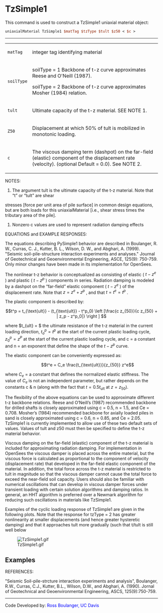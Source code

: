 # TzSimple1

<p>This command is used to construct a TzSimple1 uniaxial material
object:</p>

```tcl
uniaxialMaterial TzSimple1 $matTag $tzType $tult $z50 < $c >
```

<hr />

<table>
<tbody>
<tr class="odd">
<td><code class="parameter-table-variable">matTag</code></td>
<td><p>integer tag identifying material</p></td>
</tr>
<tr class="even">
<td><code class="parameter-table-variable">soilType</code></td>
<td><p>soilType = 1 Backbone of t-z curve approximates Reese and O'Neill
(1987).</p>
<p>soilType = 2 Backbone of t-z curve approximates Mosher (1984)
relation.</p></td>
</tr>
<tr class="odd">
<td><code class="parameter-table-variable">tult</code></td>
<td><p>Ultimate capacity of the t-z material. SEE NOTE 1.</p></td>
</tr>
<tr class="even">
<td><p><code class="parameter-table-variable">Z50</code></p></td>
<td><p>Displacement at which 50% of tult is mobilized in monotonic
loading.</p></td>
</tr>
<tr class="odd">
<td><code class="parameter-table-variable">c</code></td>
<td><p>The viscous damping term (dashpot) on the far-field (elastic)
component of the displacement rate (velocity). (optional Default = 0.0).
See NOTE 2.</p></td>
</tr>
</tbody>
</table>
<p>NOTES:</p>
<ol>
<li>The argument tult is the ultimate capacity of the t-z material. Note
that “t” or “tult” are shear</li>
</ol>
<p>stresses [force per unit area of pile surface] in common design
equations, but are both loads for this uniaxialMaterial [i.e., shear
stress times the tributary area of the pile].</p>
<ol>
<li>Nonzero c values are used to represent radiation damping
effects</li>
</ol>

<p>EQUATIONS and EXAMPLE RESPONSES:</p>
<p>The equations describing PySimple1 behavior are described in
Boulanger, R. W., Curras, C. J., Kutter, B. L., Wilson, D. W., and
Abghari, A. (1999). "Seismic soil-pile-structure interaction experiments
and analyses." Journal of Geotechnical and Geoenvironmental Engineering,
ASCE, 125(9): 750-759. Only minor changes have been made in its
implementation for OpenSees.</p>

The nonlinear t-z behavior is conceptualized as consisting of elastic
( $t-z^e$ ) and plastic
( $t-z^p$ ) components in series. Radiation damping
is modeled by a dashpot on the “far-field” elastic component
( $t-z^e$ ) of the displacement rate. Note that
 $z = z^e + z^p$ , and that  $t = t^e = t^p$ .

<p>The plastic component is described by:</p>

$$t^p = t_{\text{ult}} - (t_{\text{ult}} - t^p_0) \left
[\frac{c z_{50}}{c z_{50} + | z_p - z^p_0|} \right ] $$



where $t_{ult} = $ the ultimate resistance of
the t-z material in the current loading direction, $t^p_o = t^p$ at the start of the current plastic loading cycle,
$z^p_0 = z^P$ at the start of the current plastic
loading cycle, and c = a constant and n = an exponent that define the
shape of the $t-z^p$ curve.

<p>The elastic component can be conveniently expressed as:</p>
<dl>
<dt></dt>
<dd>

$$t^e = C_e \frac{t_{\text{ult}}}{z_{50}} z^e$$

</dd>
</dl>

where $C_e$ = a constant that defines the
normalized elastic stiffness. The value of $C_e$
is not an independent parameter, but rather depends on the constants c
&amp; n (along with the fact that $t = 0.5 t_{\text{ult}}$ at $z = z_{50}$).

<p>The flexibility of the above equations can be used to approximate
different t-z backbone relations. Reese and O’Neill’s (1987) recommended
backbone for drilled shafts is closely approximated using c = 0.5, n =
1.5, and Ce = 0.708. Mosher’s (1984) recommended backbone for axially
loaded piles in sand is closely approximated using c = 0.6, n = 0.85,
and Ce = 2.05. TzSimple1 is currently implemented to allow use of these
two default sets of values. Values of tult and z50 must then be
specified to define the t-z material behavior.</p>
<p>Viscous damping on the far-field (elastic) component of the t-z
material is included for approximating radiation damping. For
implementation in OpenSees the viscous damper is placed across the
entire material, but the viscous force is calculated as proportional to
the component of velocity (displacement rate) that developed in the
far-field elastic component of the material. In addition, the total
force across the t-z material is restricted to tult in magnitude so that
the viscous damper cannot cause the total force to exceed the near-field
soil capacity. Users should also be familiar with numerical oscillations
that can develop in viscous damper forces under transient loading with
certain solution algorithms and damping ratios. In general, an HHT
algorithm is preferred over a Newmark algorithm for reducing such
oscillations in materials like TzSimple1.</p>
<p>Examples of the cyclic loading response of TzSimple1 are given in the
following plots. Note that the response for tzType = 2 has greater
nonlinearity at smaller displacements (and hence greater hysteretic
damping) and that it approaches tult more gradually (such that t/tult is
still well below</p>
<figure>
<img src="/OpenSeesRT/contrib/static/TzSimple1.gif" title="TzSimple1.gif" alt="TzSimple1.gif" />
<figcaption aria-hidden="true">TzSimple1.gif</figcaption>
</figure>

## Examples

<p>REFERENCES:</p>
<p>"Seismic Soil-pile-strcture interaction experiments and analysis",
Boulanger, R.W., Curras, C.J., Kutter, B.L., Wilson, D.W., and Abghari,
A. (1990). Jornal of Geotechnical and Geoenvironmental Engineering,
ASCS, 125(9):750-759.</p>
<hr />
<p>Code Developed by: <span style="color:blue"> Ross Boulanger, UC
Davis </span></p>
